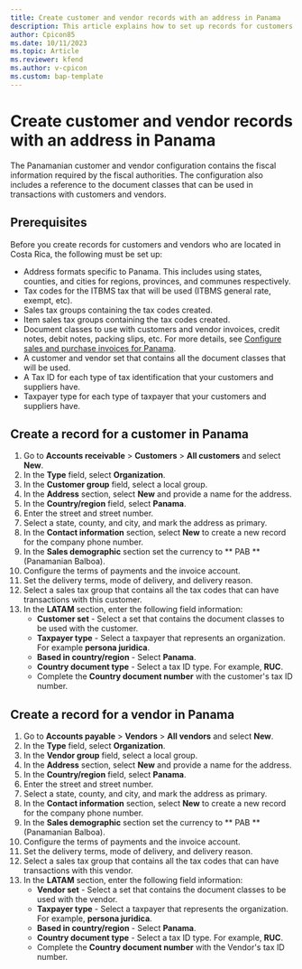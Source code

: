 ```yaml
---
title: Create customer and vendor records with an address in Panama
description: This article explains how to set up records for customers and vendors located in Panama. 
author: Cpicon85
ms.date: 10/11/2023
ms.topic: Article
ms.reviewer: kfend
ms.author: v-cpicon
ms.custom: bap-template
---
```


# Create customer and vendor records with an address in Panama
The Panamanian customer and vendor configuration contains the fiscal information required by the fiscal authorities. The configuration also includes a reference to the document classes that can be used in transactions with customers and vendors.

## Prerequisites
Before you create records for customers and vendors who are located in Costa Rica, the following must be set up:
*   Address formats specific to Panama. This includes using states, counties, and cities for regions, provinces, and communes respectively.
*   Tax codes for the ITBMS tax that will be used (ITBMS general rate, exempt, etc).
*   Sales tax groups containing the tax codes created.
*   Item sales tax groups containing the tax codes created.
*   Document classes to use with customers and vendor invoices, credit notes, debit notes, packing slips, etc. For more details, see [Configure sales and purchase invoices for Panama](ltm-Configure-invoices-Panama.md).
*   A customer and vendor set that contains all the document classes that will be used.
*   A Tax ID for each type of tax identification that your customers and suppliers have. 
*   Taxpayer type for each type of taxpayer that your customers and suppliers have. 

 

## Create a record for a customer in Panama
1. Go to **Accounts receivable** > **Customers** > **All customers** and select **New**.
2. In the **Type** field, select **Organization**.
3. In the **Customer group** field, select a local group.
4. In the **Address** section, select **New** and provide a name for the address.
5. In the **Country/region** field, select **Panama**.
6. Enter the street and street number.
7. Select a state, county, and city, and mark the address as primary. 
8. In the **Contact information** section, select **New** to create a new record for the company phone number. 
9. In the **Sales demographic** section set the currency to ** PAB ** (Panamanian Balboa).
10. Configure the terms of payments and the invoice account.
11. Set the delivery terms, mode of delivery, and delivery reason.
12. Select a sales tax group that contains all the tax codes that can have transactions with this customer.
13. In the **LATAM** section, enter the following field information:
    - **Customer set** - Select a set that contains the document classes to be used with the customer.
    - **Taxpayer type** - Select a taxpayer that represents an organization. For example **persona juridica**.
    - **Based in country/region** - Select **Panama**.
    - **Country document type** - Select a tax ID type. For example, **RUC**.
    - Complete the **Country document number** with the customer's tax ID number.

## Create a record for a vendor in Panama
1. Go to **Accounts payable** > **Vendors** > **All vendors** and select **New**.
2. In the **Type** field, select **Organization**.
3. In the **Vendor group** field, select a local group.
4. In the **Address** section, select **New** and provide a name for the address.
5. In the **Country/region** field, select **Panama**.
6. Enter the street and street number.
7. Select a state, county, and city, and mark the address as primary. 
8. In the **Contact information** section, select **New** to create a new record for the company phone number. 
9. In the **Sales demographic** section set the currency to ** PAB ** (Panamanian Balboa).
10. Configure the terms of payments and the invoice account.
11. Set the delivery terms, mode of delivery, and delivery reason.
12. Select a sales tax group that contains all the tax codes that can have transactions with this vendor.
13. In the **LATAM** section, enter the following field information:
    - **Vendor set** - Select a set that contains the document classes to be used with the vendor.
    - **Taxpayer type** - Select a taxpayer that represents the organization. For example, **persona juridica**.
    - **Based in country/region** - Select **Panama**.
    - **Country document type** - Select a tax ID type. For example, **RUC**.
    - Complete the **Country document number** with the Vendor's tax ID number.

